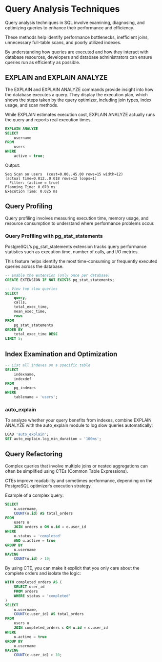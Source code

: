 # Query Analysis Techniques

Query analysis techniques in SQL involve examining, diagnosing, and optimizing queries to enhance their performance and efficiency.

These methods help identify performance bottlenecks, inefficient joins, unnecessary full-table scans, and poorly utilized indexes.

By understanding how queries are executed and how they interact with database resources, developers and database administrators can ensure queries run as efficiently as possible.

## EXPLAIN and EXPLAIN ANALYZE

The EXPLAIN and EXPLAIN ANALYZE commands provide insight into how the database executes a query.
They display the execution plan, which shows the steps taken by the query optimizer, including join types, index usage, and scan methods.

While EXPLAIN estimates execution cost, EXPLAIN ANALYZE actually runs the query and reports real execution times.

```sql
EXPLAIN ANALYZE
SELECT
    username
FROM
    users
WHERE
    active = true;
```

Output:

```any
Seq Scan on users  (cost=0.00..45.00 rows=15 width=12)
(actual time=0.012..0.018 rows=12 loops=1)
  Filter: (active = true)
Planning Time: 0.070 ms
Execution Time: 0.025 ms
```

## Query Profiling

Query profiling involves measuring execution time, memory usage, and resource consumption to understand where performance problems occur.

### Query Profiling with pg_stat_statements

PostgreSQL’s pg_stat_statements extension tracks query performance statistics such as execution time, number of calls, and I/O metrics.

This feature helps identify the most time-consuming or frequently executed queries across the database.

```sql
-- Enable the extension (only once per database)
CREATE EXTENSION IF NOT EXISTS pg_stat_statements;

-- View top slow queries
SELECT
    query,
    calls,
    total_exec_time,
    mean_exec_time,
    rows
FROM
    pg_stat_statements
ORDER BY
    total_exec_time DESC
LIMIT 5;
```

## Index Examination and Optimization

```sql
-- List all indexes on a specific table
SELECT
    indexname,
    indexdef
FROM
    pg_indexes
WHERE
    tablename = 'users';
```

### auto_explain

To analyze whether your query benefits from indexes, combine EXPLAIN ANALYZE with the auto_explain module to log slow queries automatically:

```sql
LOAD 'auto_explain';
SET auto_explain.log_min_duration = '100ms';
```

## Query Refactoring

Complex queries that involve multiple joins or nested aggregations can often be simplified using CTEs (Common Table Expressions).

CTEs improve readability and sometimes performance, depending on the PostgreSQL optimizer’s execution strategy.

Example of a complex query:

```sql
SELECT
    u.username,
    COUNT(o.id) AS total_orders
FROM
    users u
    JOIN orders o ON u.id = o.user_id
WHERE
    o.status = 'completed'
    AND u.active = true
GROUP BY
    u.username
HAVING
    COUNT(o.id) > 10;
```

By using CTE, you can make it explicit that you only care about the complete orders and isolate the logic:

```sql
WITH completed_orders AS (
    SELECT user_id
    FROM orders
    WHERE status = 'completed'
)
SELECT
    u.username,
    COUNT(c.user_id) AS total_orders
FROM
    users u
    JOIN completed_orders c ON u.id = c.user_id
WHERE
    u.active = true
GROUP BY
    u.username
HAVING
    COUNT(c.user_id) > 10;
```
